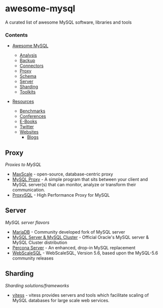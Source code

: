 # awesome-mysql
A curated list of awesome MySQL software, libraries and tools


### Contents

- [Awesome MySQL](#awesome-mysql)
    - [Analysis](#analysis)
    - [Backup](#backup)
    - [Connectors](#connectors)
    - [Proxy](#proxy)
    - [Schema](#schema)
    - [Server](#server)
    - [Sharding](#sharding)
    - [Toolkits](#toolkits)

- [Resources](#resources)
    - [Benchmarks](#benchmarks)
    - [Conferences](#conferences)
    - [E-Books](#e-books)
    - [Twitter](#twitter)
    - [Websites](#websites)
        - [Blogs](#blogs)

## Proxy

*Proxies to MySQL*

* [MaxScale](https://github.com/mariadb-corporation/MaxScale) - open-source, database-centric proxy 
* [MySQL Proxy](https://launchpad.net/mysql-proxy) - A simple program that sits between your client and MySQL server(s) that can monitor, analyze or transform their communication.
* [ProxySQL](https://github.com/renecannao/proxysql) - High Performance Proxy for MySQL



## Server

*MySQL server flavors*

* [MariaDB](https://github.com/MariaDB/server) - Community developed fork of MySQL server
* [MySQL Server & MySQL Cluster](https://github.com/mysql/mysql-server) - Official Oracle's MySQL server & MySQL Cluster distribution
* [Percona Server](https://launchpad.net/percona-server) - An enhanced, drop-in MySQL replacement 
* [WebScaleSQL](https://github.com/webscalesql/webscalesql-5.6) - WebScaleSQL, Version 5.6, based upon the MySQL-5.6 community releases


## Sharding

*Sharding solutions/frameworks*

* [vitess](https://github.com/youtube/vitess) - vitess provides servers and tools which facilitate scaling of MySQL databases for large scale web services.




